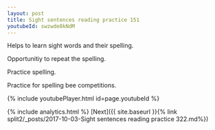 ```yaml
---
layout: post
title: Sight sentences reading practice 151
youtubeId: swzwde0kNdM
---
```

 
 
Helps to learn sight words and their spelling.

Opportunitiy to repeat the spelling. 

Practice spelling. 
 
Practice for spelling bee competitions. 
 
{% include youtubePlayer.html id=page.youtubeId %}
 
 
{% include analytics.html %} 
[Next]({{ site.baseurl }}{% link  split2/_posts/2017-10-03-Sight sentences reading practice 322.md%})
 
